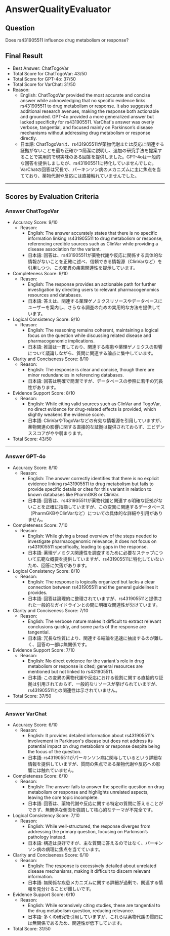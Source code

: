 # AnswerQualityEvaluator

## Question

Does rs431905511 influence drug metabolism or response?

## Final Result

- Best Answer: ChatTogoVar
- Total Score for ChatTogoVar: 43/50
- Total Score for GPT-4o: 37/50
- Total Score for VarChat: 31/50
- Reason:
  - English: ChatTogoVar provided the most accurate and concise answer while acknowledging that no specific evidence links rs431905511 to drug metabolism or response. It also suggested additional research avenues, making the response both actionable and grounded. GPT-4o provided a more generalized answer but lacked specificity for rs431905511. VarChat's answer was overly verbose, tangential, and focused mainly on Parkinson’s disease mechanisms without addressing drug metabolism or response directly.
  - 日本語: ChatTogoVarは、rs431905511が薬物代謝または反応に関連する証拠がないことを最も正確かつ簡潔に説明し、追加の研究手法を提案することで実用的で現実味のある回答を提供しました。GPT-4oは一般的な回答を提供しましたが、rs431905511に特化していませんでした。VarChatの回答は冗長で、パーキンソン病のメカニズムに主に焦点を当てており、薬物代謝や反応には直接触れていませんでした。

---

## Scores by Evaluation Criteria

### Answer ChatTogoVar
- Accuracy Score: 9/10
  - Reason: 
    - English: The answer accurately states that there is no specific information linking rs431905511 to drug metabolism or response, referencing credible sources such as ClinVar while providing a disease association for the variant.
    - 日本語: 回答は、rs431905511が薬物代謝や反応に関係する具体的な情報がないことを正確に述べ、信頼できる情報源（ClinVarなど）を引用しつつ、この変異の疾患関連性を提示しています。
- Completeness Score: 9/10
  - Reason: 
    - English: The response provides an actionable path for further investigation by directing users to relevant pharmacogenomics resources and databases.
    - 日本語: 答えは、関連する薬理ゲノミクスリソースやデータベースにユーザーを案内し、さらなる調査のための実用的な方法を提供しています。
- Logical Consistency Score: 9/10
  - Reason: 
    - English: The reasoning remains coherent, maintaining a logical focus on the question while discussing related disease and pharmacogenomic implications.
    - 日本語: 推論は一貫しており、関連する疾患や薬理ゲノミクスの影響について議論しながら、質問に関連する論点に集中しています。
- Clarity and Conciseness Score: 8/10
  - Reason: 
    - English: The response is clear and concise, though there are minor redundancies in referencing databases.
    - 日本語: 回答は明確で簡潔ですが、データベースの参照に若干の冗長性があります。
- Evidence Support Score: 8/10
  - Reason: 
    - English: While citing valid sources such as ClinVar and TogoVar, no direct evidence for drug-related effects is provided, which slightly weakens the evidence score.
    - 日本語: ClinVarやTogoVarなどの有効な情報源を引用していますが、薬物関連の影響に関する直接的な証拠は提供されておらず、エビデンススコアがやや弱まります。
- Total Score: 43/50

---

### Answer GPT-4o
- Accuracy Score: 8/10
  - Reason: 
    - English: The answer correctly identifies that there is no explicit evidence linking rs431905511 to drug metabolism but fails to provide specific details or cites for this variant in relation to known databases like PharmGKB or ClinVar.
    - 日本語: 回答は、rs431905511が薬物代謝と関連する明確な証拠がないことを正確に指摘していますが、この変異に関連するデータベース（PharmGKBやClinVarなど）についての具体的な詳細や引用がありません。
- Completeness Score: 7/10
  - Reason: 
    - English: While giving a broad overview of the steps needed to investigate pharmacogenomic relevance, it does not focus on rs431905511 specifically, leading to gaps in the response.
    - 日本語: 薬理ゲノミクス関連性を調査するために必要なステップについて広範な概要を提供していますが、rs431905511に特化していないため、回答に欠落があります。
- Logical Consistency Score: 8/10
  - Reason: 
    - English: The response is logically organized but lacks a clear connection between rs431905511 and the general guidelines it provides.
    - 日本語: 回答は論理的に整理されていますが、rs431905511と提供された一般的なガイドラインとの間に明確な関連性が欠けています。
- Clarity and Conciseness Score: 7/10
  - Reason: 
    - English: The verbose nature makes it difficult to extract relevant conclusions quickly, and some parts of the response are tangential.
    - 日本語: 冗長な性質により、関連する結論を迅速に抽出するのが難しく、回答の一部は無関係です。
- Evidence Support Score: 7/10
  - Reason: 
    - English: No direct evidence for the variant's role in drug metabolism or response is cited; general resources are mentioned but not linked to rs431905511.
    - 日本語: この変異の薬物代謝や反応における役割に関する直接的な証拠は引用されておらず、一般的なリソースが挙げられていますが、rs431905511との関連性は示されていません。
- Total Score: 37/50

---

### Answer VarChat
- Accuracy Score: 6/10
  - Reason: 
    - English: It provides detailed information about rs431905511's involvement in Parkinson's disease but does not address its potential impact on drug metabolism or response despite being the focus of the question.
    - 日本語: rs431905511がパーキンソン病に関与しているという詳細な情報を提供していますが、質問の焦点である薬物代謝や反応への影響には触れていません。
- Completeness Score: 6/10
  - Reason: 
    - English: The answer fails to answer the specific question on drug metabolism or response and highlights unrelated aspects, leaving the core topic incomplete.
    - 日本語: 回答は、薬物代謝や反応に関する特定の質問に答えることができず、無関係な側面を強調して核心的なテーマが不完全です。
- Logical Consistency Score: 7/10
  - Reason: 
    - English: While well-structured, the response diverges from addressing the primary question, focusing on Parkinson’s pathology instead.
    - 日本語: 構造は良好ですが、主な質問に答えるのではなく、パーキンソン病の病理に焦点を当てています。
- Clarity and Conciseness Score: 6/10
  - Reason: 
    - English: The response is excessively detailed about unrelated disease mechanisms, making it difficult to discern relevant information.
    - 日本語: 無関係な疾患メカニズムに関する詳細が過剰で、関連する情報を見分けることが難しいです。
- Evidence Support Score: 6/10
  - Reason: 
    - English: While extensively citing studies, these are tangential to the drug metabolism question, reducing relevance.
    - 日本語: 多くの研究を引用していますが、これらは薬物代謝の質問には無関係であるため、関連性が低下しています。
- Total Score: 31/50
